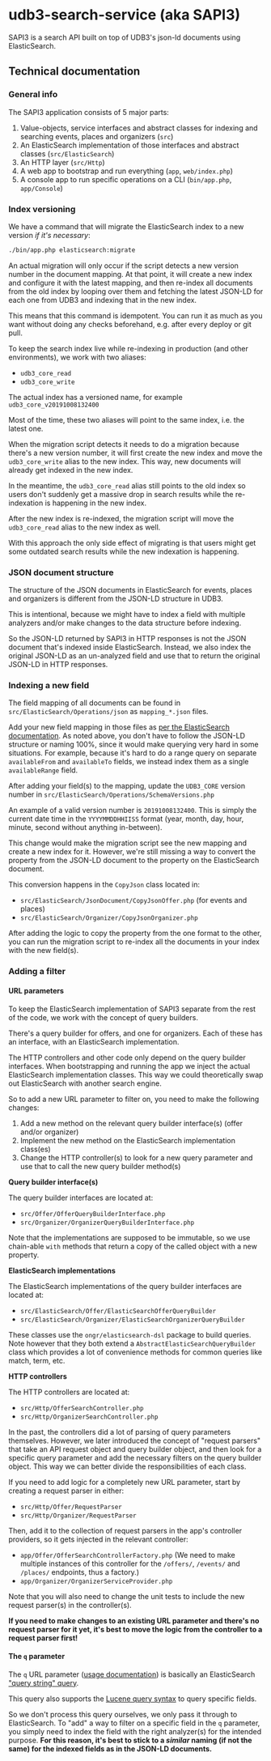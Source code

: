 # udb3-search-service (aka SAPI3)

SAPI3 is a search API built on top of UDB3's json-ld documents using ElasticSearch.

## Technical documentation

### General info

The SAPI3 application consists of 5 major parts:

1. Value-objects, service interfaces and abstract classes for indexing and searching events, places and organizers (`src`)
2. An ElasticSearch implementation of those interfaces and abstract classes (`src/ElasticSearch`)
3. An HTTP layer (`src/Http`)
4. A web app to bootstrap and run everything (`app`, `web/index.php`)
5. A console app to run specific operations on a CLI (`bin/app.php`, `app/Console`)

### Index versioning

We have a command that will migrate the ElasticSearch index to a new version _if it's necessary_:

```bash
./bin/app.php elasticsearch:migrate
```

An actual migration will only occur if the script detects a new version number in the document mapping. At that point, it will create a new index and configure it with the latest mapping, and then re-index all documents from the old index by looping over them and fetching the latest JSON-LD for each one from UDB3 and indexing that in the new index.

This means that this command is idempotent. You can run it as much as you want without doing any checks beforehand, e.g. after every deploy or git pull.


To keep the search index live while re-indexing in production (and other environments), we work with two aliases:

- `udb3_core_read`
- `udb3_core_write`

The actual index has a versioned name, for example `udb3_core_v20191008132400`

Most of the time, these two aliases will point to the same index, i.e. the latest one.

When the migration script detects it needs to do a migration because there's a new version number, it will first create the new index and move the `udb3_core_write` alias to the new index. This way, new documents will already get indexed in the new index.

In the meantime, the `udb3_core_read` alias still points to the old index so users don't suddenly get a massive drop in search results while the re-indexation is happening in the new index.

After the new index is re-indexed, the migration script will move the `udb3_core_read` alias to the new index as well.

With this approach the only side effect of migrating is that users might get some outdated search results while the new indexation is happening.

### JSON document structure

The structure of the JSON documents in ElasticSearch for events, places and organizers is different from the JSON-LD structure in UDB3.

This is intentional, because we might have to index a field with multiple analyzers and/or make changes to the data structure before indexing.

So the JSON-LD returned by SAPI3 in HTTP responses is not the JSON document that's indexed inside ElasticSearch. Instead, we also index the original JSON-LD as an un-analyzed field and use that to return the original JSON-LD in HTTP responses.  

### Indexing a new field

The field mapping of all documents can be found in `src/ElasticSearch/Operations/json` as `mapping_*.json` files.

Add your new field mapping in those files as [per the ElasticSearch documentation](https://www.elastic.co/guide/en/elasticsearch/reference/6.8/mapping.html). 
As noted above, you don't have to follow the JSON-LD structure or naming 100%, since it would make querying very hard in some situations.
For example, because it's hard to do a range query on separate `availableFrom` and `availableTo` fields, we instead index them as a single `availableRange` field.

After adding your field(s) to the mapping, update the `UDB3_CORE` version number in `src/ElasticSearch/Operations/SchemaVersions.php`

An example of a valid version number is `20191008132400`. This is simply the current date time in the `YYYYMMDDHHIISS` format (year, month, day, hour, minute, second without anything in-between).

This change would make the migration script see the new mapping and create a new index for it. However, we're still missing a way to convert the property from the JSON-LD document to the property on the ElasticSearch document.

This conversion happens in the `CopyJson` class located in:

- `src/ElasticSearch/JsonDocument/CopyJsonOffer.php` (for events and places)
- `src/ElasticSearch/Organizer/CopyJsonOrganizer.php`

After adding the logic to copy the property from the one format to the other, you can run the migration script to re-index all the documents in your index with the new field(s).

### Adding a filter

#### URL parameters

To keep the ElasticSearch implementation of SAPI3 separate from the rest of the code, we work with the concept of query builders.

There's a query builder for offers, and one for organizers. Each of these has an interface, with an ElasticSearch implementation.

The HTTP controllers and other code only depend on the query builder interfaces. 
When bootstrapping and running the app we inject the actual ElasticSearch implementation classes.
This way we could theoretically swap out ElasticSearch with another search engine.

So to add a new URL parameter to filter on, you need to make the following changes:

1. Add a new method on the relevant query builder interface(s) (offer and/or organizer)
2. Implement the new method on the ElasticSearch implementation class(es)
3. Change the HTTP controller(s) to look for a new query parameter and use that to call the new query builder method(s)

**Query builder interface(s)**

The query builder interfaces are located at:

- `src/Offer/OfferQueryBuilderInterface.php`
- `src/Organizer/OrganizerQueryBuilderInterface.php`

Note that the implementations are supposed to be immutable, so we use chain-able `with` methods that return a copy of the called object with a new property.

**ElasticSearch implementations**

The ElasticSearch implementations of the query builder interfaces are located at:

- `src/ElasticSearch/Offer/ElasticSearchOfferQueryBuilder`
- `src/ElasticSearch/Organizer/ElasticSearchOrganizerQueryBuilder`

These classes use the `ongr/elasticsearch-dsl` package to build queries. 
Note however that they both extend a `AbstractElasticSearchQueryBuilder` class which provides a lot of convenience methods for common queries like match, term, etc.

**HTTP controllers**

The HTTP controllers are located at:

- `src/Http/OfferSearchController.php`
- `src/Http/OrganizerSearchController.php`

In the past, the controllers did a lot of parsing of query parameters themselves. 
However, we later introduced the concept of "request parsers" that take an API request object and query builder object, and then look for a specific query parameter and add the necessary filters on the query builder object.
This way we can better divide the responsibilities of each class.

If you need to add logic for a completely new URL parameter, start by creating a request parser in either:
 
- `src/Http/Offer/RequestParser`
- `src/Http/Organizer/RequestParser`

Then, add it to the collection of request parsers in the app's controller providers, so it gets injected in the relevant controller:

- `app/Offer/OfferSearchControllerFactory.php` (We need to make multiple instances of this controller for the `/offers/`, `/events/` and `/places/` endpoints, thus a factory.)
- `app/Organizer/OrganizerServiceProvider.php`

Note that you will also need to change the unit tests to include the new request parser(s) in the controller(s).

**If you need to make changes to an existing URL parameter and there's no request parser for it yet, it's best to move the logic from the controller to a request parser first!** 

#### The `q` parameter

The `q` URL parameter ([usage documentation](https://documentatie.uitdatabank.be/content/search_api_3/latest/reference/advanced-queries.html)) is basically an ElasticSearch ["query string" query](https://www.elastic.co/guide/en/elasticsearch/reference/current/query-dsl-query-string-query.html).

This query also supports the [Lucene query syntax](https://www.elastic.co/guide/en/elasticsearch/reference/current/query-dsl-query-string-query.html#query-string-syntax) to query specific fields.

So we don't process this query ourselves, we only pass it through to ElasticSearch. 
To "add" a way to filter on a specific field in the `q` parameter, you simply need to index the field with the right analyzer(s) for the intended purpose. 
**For this reason, it's best to stick to a _similar_ naming (if not the same) for the indexed fields as in the JSON-LD documents.**

